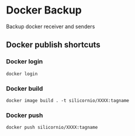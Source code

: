 # Docker Backup

Backup docker receiver and senders

## Docker publish shortcuts

### Docker login
`docker login`

### Docker build
`docker image build . -t silicornio/XXXX:tagname`

### Docker push
`docker push silicornio/XXXX:tagname`

